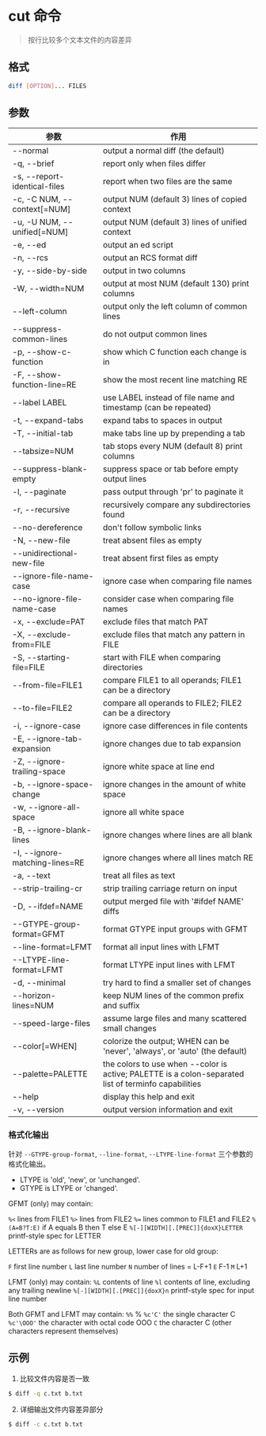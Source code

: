 # cut 命令

> 按行比较多个文本文件的内容差异

## 格式

```bash
diff [OPTION]... FILES
```

## 参数

| 参数 | 作用 |
| --------- | --------- |
| --normal | output a normal diff (the default) |
| -q, --brief | report only when files differ |
| -s, --report-identical-files | report when two files are the same |
| -c, -C NUM, --context[=NUM] | output NUM (default 3) lines of copied context |
| -u, -U NUM, --unified[=NUM] | output NUM (default 3) lines of unified context |
| -e, --ed | output an ed script |
| -n, --rcs | output an RCS format diff |
| -y, --side-by-side | output in two columns |
| -W, --width=NUM | output at most NUM (default 130) print columns |
| --left-column | output only the left column of common lines |
| --suppress-common-lines | do not output common lines |
| -p, --show-c-function | show which C function each change is in |
| -F, --show-function-line=RE | show the most recent line matching RE |
| --label LABEL | use LABEL instead of file name and timestamp (can be repeated) |
| -t, --expand-tabs | expand tabs to spaces in output |
| -T, --initial-tab | make tabs line up by prepending a tab |
| --tabsize=NUM | tab stops every NUM (default 8) print columns |
| --suppress-blank-empty | suppress space or tab before empty output lines |
| -l, --paginate | pass output through 'pr' to paginate it |
| -r, --recursive | recursively compare any subdirectories found |
| --no-dereference | don't follow symbolic links |
| -N, --new-file | treat absent files as empty |
| --unidirectional-new-file | treat absent first files as empty |
| --ignore-file-name-case | ignore case when comparing file names |
| --no-ignore-file-name-case | consider case when comparing file names |
| -x, --exclude=PAT | exclude files that match PAT |
| -X, --exclude-from=FILE | exclude files that match any pattern in FILE |
| -S, --starting-file=FILE | start with FILE when comparing directories |
| --from-file=FILE1 | compare FILE1 to all operands; FILE1 can be a directory |
| --to-file=FILE2 | compare all operands to FILE2; FILE2 can be a directory |
| -i, --ignore-case | ignore case differences in file contents |
| -E, --ignore-tab-expansion | ignore changes due to tab expansion |
| -Z, --ignore-trailing-space | ignore white space at line end |
| -b, --ignore-space-change | ignore changes in the amount of white space |
| -w, --ignore-all-space | ignore all white space |
| -B, --ignore-blank-lines | ignore changes where lines are all blank |
| -I, --ignore-matching-lines=RE | ignore changes where all lines match RE |
| -a, --text | treat all files as text |
| --strip-trailing-cr | strip trailing carriage return on input |
| -D, --ifdef=NAME | output merged file with '#ifdef NAME' diffs |
| --GTYPE-group-format=GFMT | format GTYPE input groups with GFMT |
| --line-format=LFMT | format all input lines with LFMT |
| --LTYPE-line-format=LFMT | format LTYPE input lines with LFMT |
| -d, --minimal | try hard to find a smaller set of changes |
| --horizon-lines=NUM | keep NUM lines of the common prefix and suffix |
| --speed-large-files | assume large files and many scattered small changes |
| --color[=WHEN] | colorize the output; WHEN can be 'never', 'always', or 'auto' (the default) |
| --palette=PALETTE | the colors to use when --color is active; PALETTE is a colon-separated list of terminfo capabilities |
| --help | display this help and exit |
| -v, --version | output version information and exit |

### 格式化输出

针对 `--GTYPE-group-format`, `--line-format`, `--LTYPE-line-format` 三个参数的格式化输出。

- LTYPE is 'old', 'new', or 'unchanged'.
- GTYPE is LTYPE or 'changed'.

GFMT (only) may contain:

`%<`  lines from FILE1
`%>`  lines from FILE2
`%=`  lines common to FILE1 and FILE2
`%(A=B?T:E)`  if A equals B then T else E
`%[-][WIDTH][.[PREC]]{doxX}LETTER`  printf-style spec for LETTER

LETTERs are as follows for new group, lower case for old group:

`F`  first line number
`L`  last line number
`N`  number of lines = L-F+1
`E`  F-1
`M`  L+1

LFMT (only) may contain:
`%L`  contents of line
`%l`  contents of line, excluding any trailing newline
`%[-][WIDTH][.[PREC]]{doxX}n`  printf-style spec for input line number

Both GFMT and LFMT may contain:
`%%`  %
`%c'C'`  the single character C
`%c'\OOO'`  the character with octal code OOO
`C`    the character C (other characters represent themselves)

## 示例

1. 比较文件内容是否一致

```bash
$ diff -q c.txt b.txt
```

2. 详细输出文件内容差异部分

```bash
$ diff -c c.txt b.txt
```
